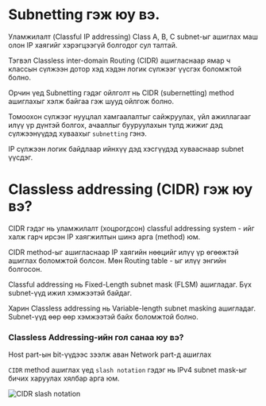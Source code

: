# Subnetting гэж юу вэ. 

Уламжилалт (Classful IP addressing)  Class A, B, C subnet-ыг ашиглах маш олон IP хаягийг хэрэгцээгүй болгодог сул талтай.

Тэгвэл Classless inter-domain Routing (CIDR) ашигласнаар ямар ч классын сүлжээн дотор хэд хэдэн логик сүлжээг үүсгэх боломжтой болно. 

Орчин үед Subnetting гэдэг ойлголт нь CIDR (subernetting) method ашиглахыг хэлж байгаа гэж шууд ойлгож болно.

Томоохон сүлжээг нууцлал хамгаалалтыг сайжруулах, үйл ажиллагааг илүү үр дүнтэй болгох, ачааллыг бууруулахын тулд жижиг дэд сүлжээнүүдэд хуваахыг `subnetting` гэнэ. 

IP сүлжээн логик байдлаар ийнхүү дэд хэсгүүдэд хувааснаар subnet үүсдэг. 

# Classless addressing (CIDR) гэж юу вэ? 

CIDR гэдэг нь уламжилалт (хоцрогдсон) classful addressing system - ийг халж гарч ирсэн IP хаягжилтын шинэ арга (method) юм. 

CIDR method-ыг ашигласнаар IP хаягийн нөөцийг илүү үр өгөөжтэй ашиглах боломжтой болсон. Мөн Routing table - ыг илүү энгийн болгосон. 

Classful addressing нь Fixed-Length subnet mask (FLSM) ашигладаг. Бүх subnet-үүд ижил хэмжээтэй байдаг. 

Харин Classless addressing нь Variable-length subnet masking ашигладаг. Subnet-үүд өөр өөр хэмжээтэй байх боломжтой болно. 


### Classless Addressing-ийн гол санаа юу вэ? 

Host part-ын bit-үүдээс зээлж аван Network part-д ашиглах

`CIDR` method ашиглах үед `slash notation` гэдэг нь IPv4 subnet mask-ыг бичих харуулах хялбар арга юм. 

![CIDR slash notation](https://www.ripe.net/images/IPv4CIDRChart_2015.jpg)






























































































